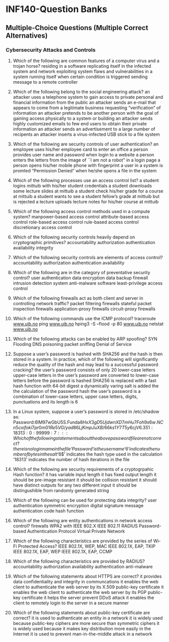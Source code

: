 # INF140-Question Banks

## Multiple-Choice Questions (Multiple Correct Alternatives)

### Cybersecurity Attacks and Controls

1. Which of the following are common features of a computer virus and a trojan horse?
        residing in a software
        replicating itself in the infected system and network
        exploiting system flaws and vulnerabilities in a system
        running itself when certain condition is triggered
        sending message to a remote controller

2. Which of the following belong to the social engineering attack?
        an attacker uses a telephone system to gain access to private personal and financial information from the public
        an attacker sends an e-mail that appears to come from a legitimate business requesting “verification” of information
        an attacker pretends to be another person with the goal of gaining access physically to a system or building
        an attacker sends highly customized emails to few end users to obtain their private information
        an attacker sends an advertisement to a large number of recipents
        an attacker inserts a virus-infected USB stick to a file system

3. Which of the following are security controls of user authentication?
        an employee uses his/her employee card to enter an office
        a person provides user name and password when login to a website
        a person enters the letters from the image of ``I am not a robot" in a login page
        a person opens his/her mobile phone with fingerprint
        a user in a system is promted “Permission Denied” when he/she opens a file in the system
    
4. Which of the following processes use an access control list?
        a student logins mittuib with his/her student credentials
        a student downloads some lecture slides at mittuib
        a student check his/her grade for a course at mittuib
        a student wants to see a student fellow’s grade at mittuib but is rejected
        a lecture uploads lecture notes for his/her course at mittuib

5. Which of the following access control methods used in a compute system?
        manpower-based access control
        attribute-based access control
        role-based access control
        rule-based access control
        discretionary access control
    
6. Which of the following security controls heavily depend on cryptographic primitives?
        accountability
        authorization
        authentication
        availability
        integrity
    
7. Which of the following security controls are elements of access control?
        accountability
        authorization
        authentication
        availability

8. Which of the following are in the category of preventative security control?
        user authentication
        data encryption
        data backup
        firewall
        intrusion detection system
        anti-malware software
        least-privilege access control

9. Which of the following firewalls act as both client and server in controlling network traffic?
        packet filtering firewalls
        stateful packet inspection firewalls
        application-proxy firewalls
        circuit-proxy firewalls
    
10. Which of the following commands use the ICMP protocol?
        traceroute www.uib.no
        ping www.uib.no
        hping3 -S –flood -p 80 www.uib.no
        netstat www.uib.no
    
11. Which of the following attacks can be enabled by ARP spoofing?
        SYN Flooding
        DNS poisoning
        packet sniffing
        Denial of Service

12. Suppose a user’s password is hashed with SHA256 and the hash is then stored in a system. In practice, which of the following will significantly reduce the quality of the hash and may lead to a successful password cracking?
        the user’s password consists of only 20 lower-case letters
        upper-case letters in the user’s password are converted to lower-case letters before the password is hashed
        SHA256 is replaced with a fast hash function with 64-bit digest
        a dynamically varing salt is added the the calculation of the password hash
        the user’s password is a combination of lower-case letters, upper case letters, digits, punctuations and its length is 6

13. In a Linux system, suppose a user’s password is stored in /etc/shadow as:
    Password:$6$lM97wGbU5S.Funda$8HxX3gD5UjdwnXD7mHu7Foh9s6w.NCn5cxifoki7pr0m01Re5VG/yad86LjKmpJuXB/66ks1Y7T5y6cjV6.351:18313:0:99999:7::: Which of the following statements about the above password file are not correct?
        there is no login name in the file
        ‘Password’ is the user name
        ‘$6$’ indicates the number of bytes in the salt
        ‘$6$’ indicates the hash type used in the calculation
        ‘18313’ indicates the number of hash iterations in the file
    
14. Which of the following are security requirements of a cryptogrpahic Hash function?
        it has variable input length
        it has fixed output length
        it should be pre-image resistant
        it should be collision resistant
        it should have distinct outputs for any two different input
        it should be distingushible from randomly generated string

15. Which of the following can be used for protecting data integrity?
        user authentication
        symmetric encryption
        digital signature
        message authentication code
        hash function

16. Which of the following are entity authentications in network access control?
        firewalls
        WPA2 with IEEE 802.X
        IEEE 802.11
        RADIUS
        Password-based Authentication Protocol
        Virtual Private Network

17. Which of the following characteristics are provided by the series of Wi-Fi Protected Access?
        IEEE 802.1X, WEP, MAC
        IEEE 802.1X, EAP, TKIP
        IEEE 802.1X, EAP, WEP
        IEEE 802.1X, EAP, CCMP

18. Which of the following characteristics are provided by RADIUS?
        accountability
        authorization
        availability
        authentication
        anti-malware
    
19. Which of the following statements about HTTPS are correct?
        it provides data confidentiality and integrity in communcations
        it enables the web client to authenticate the web server by its X.509 public-key certificate
        it enables the web client to authenticate the web server by its PGP public-key certificate
        it helps the server prevent DDoS attack
        it enables the client to remotely login to the server in a secure manner

20. Which of the following statements about public-key certificate are correct?
        it is used to authenticate an entity in a network
        it is widely used because public-key ciphers are more secure than symmetric ciphers
        it is widely used because it makes key distribution more easily in the Internet
        it is used to prevent man-in-the-middle attack in a network

